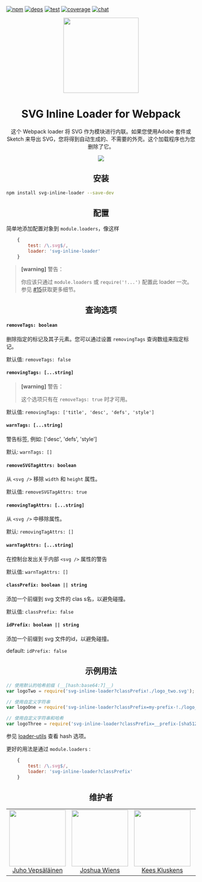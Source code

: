 [![npm][npm]][npm-url]
[![deps][deps]][deps-url]
[![test][test]][test-url]
[![coverage][cover]][cover-url]
[![chat][chat]][chat-url]

<div align="center">
  <!-- replace with accurate logo e.g from https://worldvectorlogo.com/ -->
  <a href="https://github.com/webpack/webpack">
    <img width="200" height="200" vspace="" hspace="25"
      src="https://webpack.js.org/assets/icon-square-big.svg">
  </a>
  <h1>SVG Inline Loader for Webpack</h1>
  <p>这个 Webpack loader 将 SVG 作为模块进行内联。如果您使用Adobe 套件或 Sketch 来导出 SVG，您将得到自动生成的、不需要的外壳。这个加载程序也为您删除了它。<p>
  <a href="https://github.com/webpack-contrib/svg-inline-loader"><img src="https://img.shields.io/badge/Github-%E6%9F%A5%E7%9C%8B%E6%9B%B4%E5%A4%9A-brightgreen.svg"></a>
</div>

<h2 align="center">安装</h2>

```bash
npm install svg-inline-loader --save-dev
```

<h2 align="center">配置</h2>

简单地添加配置对象到 `module.loaders`，像这样

```javascript
    {
        test: /\.svg$/,
        loader: 'svg-inline-loader'
    }
```

> **[warning]** 警告：
>
>你应该只通过 `module.loaders` 或 `require('!...')` 配置此 loader 一次。参见 [#15](https://github.com/webpack-contrib/svg-inline-loader/issues/15)获取更多细节。

<h2 align="center">查询选项</h2>

#### `removeTags: boolean`

删除指定的标记及其子元素。您可以通过设置 `removingTags` 查询数组来指定标记。

默认值: `removeTags: false`

#### `removingTags: [...string]`

> **[warning]** 警告：
>
> 这个选项只有在 `removeTags: true` 时才可用。

默认值: `removingTags: ['title', 'desc', 'defs', 'style']`

#### `warnTags: [...string]`

警告标签, 例如: ['desc', 'defs', 'style']

默认: `warnTags: []`

#### `removeSVGTagAttrs: boolean`

从 `<svg />` 移除 `width` 和 `height` 属性。

默认值: `removeSVGTagAttrs: true`

#### `removingTagAttrs: [...string]`

从 `<svg />` 中移除属性。

默认: `removingTagAttrs: []`

#### `warnTagAttrs: [...string]`

在控制台发出关于内部 `<svg />` 属性的警告

默认值: `warnTagAttrs: []`
#### `classPrefix: boolean || string`

添加一个前缀到 svg 文件的 clas s名，以避免碰撞。

默认值: `classPrefix: false`

#### `idPrefix: boolean || string`

添加一个前缀到 svg 文件的id，以避免碰撞。

default: `idPrefix: false`

<h2 align="center">示例用法</h2>

```js
// 使用默认的哈希前缀 (__[hash:base64:7]__)
var logoTwo = require('svg-inline-loader?classPrefix!./logo_two.svg');

// 使用自定义字符串
var logoOne = require('svg-inline-loader?classPrefix=my-prefix-!./logo_one.svg');

// 使用自定义字符串和哈希
var logoThree = require('svg-inline-loader?classPrefix=__prefix-[sha512:hash:hex:5]__!./logo_three.svg');
```
参见 [loader-utils](https://github.com/webpack/loader-utils#interpolatename) 查看 hash 选项。

更好的用法是通过 `module.loaders` :
```js
    {
        test: /\.svg$/,
        loader: 'svg-inline-loader?classPrefix'
    }
```

<h2 align="center">维护者</h2>

<table>
  <tbody>
    <tr>
      <td align="center">
        <img width="150" height="150"
        src="https://avatars3.githubusercontent.com/u/166921?v=3&s=150">
        </br>
        <a href="https://github.com/bebraw">Juho Vepsäläinen</a>
      </td>
      <td align="center">
        <img width="150" height="150"
        src="https://avatars2.githubusercontent.com/u/8420490?v=3&s=150">
        </br>
        <a href="https://github.com/d3viant0ne">Joshua Wiens</a>
      </td>
      <td align="center">
        <img width="150" height="150"
        src="https://avatars3.githubusercontent.com/u/533616?v=3&s=150">
        </br>
        <a href="https://github.com/SpaceK33z">Kees Kluskens</a>
      </td>
      <td align="center">
        <img width="150" height="150"
        src="https://avatars3.githubusercontent.com/u/3408176?v=3&s=150">
        </br>
        <a href="https://github.com/TheLarkInn">Sean Larkin</a>
      </td>
    </tr>
  <tbody>
</table>

[npm]: https://img.shields.io/npm/v/svg-inline-loader.svg
[npm-url]: https://npmjs.com/package/svg-inline-loader

[deps]: https://david-dm.org/webpack-contrib/svg-inline-loader.svg
[deps-url]: https://david-dm.org/webpack-contrib/svg-inline-loader

[chat]: https://img.shields.io/badge/gitter-webpack%2Fwebpack-brightgreen.svg
[chat-url]: https://gitter.im/webpack/webpack

[test]: https://travis-ci.org/webpack-contrib/svg-inline-loader.svg?branch=master
[test-url]: https://travis-ci.org/webpack-contrib/svg-inline-loader

[cover]: https://codecov.io/gh/webpack-contrib/svg-inline-loader/branch/master/graph/badge.svg
[cover-url]: https://codecov.io/gh/webpack-contrib/svg-inline-loader
